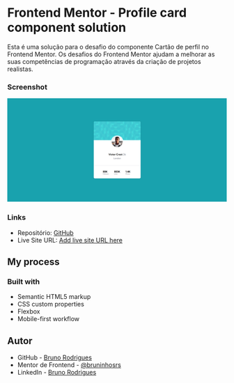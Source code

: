 # Frontend Mentor - Profile card component solution

Esta é uma solução para o desafio do componente Cartão de perfil no Frontend Mentor. Os desafios do Frontend Mentor ajudam a melhorar as suas competências de programação através da criação de projetos realistas.

### Screenshot

![alt text](image.png)

### Links

- Repositório: [GitHub](https://github.com/bruninhosrs/profile-card-component-main)
- Live Site URL: [Add live site URL here]()

## My process

### Built with

- Semantic HTML5 markup
- CSS custom properties
- Flexbox
- Mobile-first workflow

## Autor

- GitHub - [Bruno Rodrigues](https://github.com/bruninhosrs)
- Mentor de Frontend - [@bruninhosrs](https://www.frontendmentor.io/profile/bruninhosrs)
- LinkedIn - [Bruno Rodrigues](www.linkedin.com/in/rodrigues-silva-bruno)
